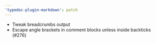 ```yaml
---
'typedoc-plugin-markdown': patch
---
```


- Tweak breadcrumbs output
- Escape angle brackets in comment blocks unless inside backticks (#276)
